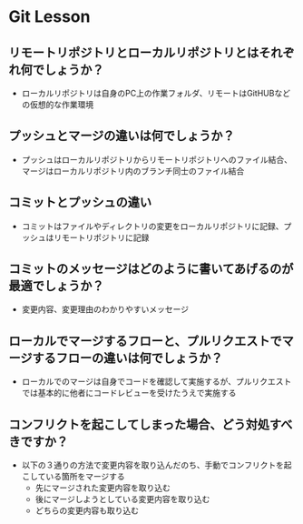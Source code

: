 # Git Lesson

## リモートリポジトリとローカルリポジトリとはそれぞれ何でしょうか？
- ローカルリポジトリは自身のPC上の作業フォルダ、リモートはGitHUBなどの仮想的な作業環境


## プッシュとマージの違いは何でしょうか？
- プッシュはローカルリポジトリからリモートリポジトリへのファイル結合、マージはローカルリポジトリ内のブランチ同士のファイル結合


## コミットとプッシュの違い
- コミットはファイルやディレクトリの変更をローカルリポジトリに記録、プッシュはリモートリポジトリに記録


## コミットのメッセージはどのように書いてあげるのが最適でしょうか？
- 変更内容、変更理由のわかりやすいメッセージ


## ローカルでマージするフローと、プルリクエストでマージするフローの違いは何でしょうか？
- ローカルでのマージは自身でコードを確認して実施するが、プルリクエストでは基本的に他者にコードレビューを受けたうえで実施する


## コンフリクトを起こしてしまった場合、どう対処すべきですか？
- 以下の３通りの方法で変更内容を取り込んだのち、手動でコンフリクトを起こしている箇所をマージする
  + 先にマージされた変更内容を取り込む
  + 後にマージしようとしている変更内容を取り込む
  + どちらの変更内容も取り込む
